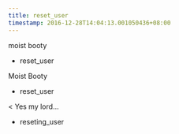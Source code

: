 ```yaml
---
title: reset_user
timestamp: 2016-12-28T14:04:13.001050436+08:00
---
```


moist booty
* reset_user

Moist Booty
* reset_user

< Yes my lord...
* reseting_user
